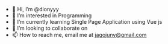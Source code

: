 - 👋 Hi, I’m @dionyyy
- 👀 I’m interested in Programming
- 🌱 I’m currently learning Single Page Application using Vue js
- 💞️ I’m looking to collaborate on 
- 📫 How to reach me, email me at jagojuny@gmail.com
